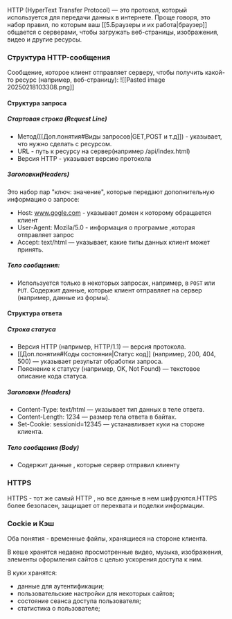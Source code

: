 HTTP (HyperText Transfer Protocol) — это протокол, который используется для передачи данных в интернете. Проще говоря, это набор правил, по которым ваш [[5.Браузеры и их работа|браузер]] общается с серверами, чтобы загружать веб-страницы, изображения, видео и другие ресурсы.
### Структура HTTP-сообщения
Сообщение, которое клиент отправляет серверу, чтобы получить какой-то ресурс (например, веб-страницу):
![[Pasted image 20250218103308.png]]
#### Структура запроса 
##### Стартовая строка (Request Line)
 - Метод([[Доп.понятия#Виды запросов|GET,POST и т.д]]) - указывает, что нужно сделать с ресурсом.
 - URL - путь к ресурсу на сервер(например /api/index.html)
 - Версия HTTP - указывает версию протокола
##### Заголовки(Headers)
Это набор пар "ключ: значение", которые передают дополнительную информацию о запросе:
 - Host: www.gogle.com - указывает домен к которому обращается клиент
 - User-Agent: Mozila/5.0 - информация о программе ,которая отправляет запрос 
 - Accept: text/html — указывает, какие типы данных клиент может принять.
##### Тело сообщения:
 - Используется только в некоторых запросах, например, в `POST` или `PUT`. Содержит данные, которые клиент отправляет на сервер (например, данные из формы).
#### Структура ответа
##### Строка статуса
 - Версия HTTP (например, HTTP/1.1) — версия протокола.
 - [[Доп.понятия#Коды состояния|Статус код]] (например, 200, 404, 500) — указывает результат обработки запроса.
 - Пояснение к статусу (например, OK, Not Found) — текстовое описание кода статуса.
##### Заголовки (Headers)
 - Content-Type: text/html — указывает тип данных в теле ответа.
 - Content-Length: 1234 — размер тела ответа в байтах.
 - Set-Cookie: sessionid=12345 — устанавливает куки на стороне клиента.
##### Тело сообщения (Body)
 - Содержит данные , которые сервер отправил клиенту

### HTTPS
HTTPS - тот же самый HTTP , но все данные в нем шифруются.HTTPS более безопасен, защищает от перехвата и поделки информации.

### Cockie и Кэш
Оба понятия - временные файлы, хранящиеся на стороне клиента.

В кеше хранятся недавно просмотренные видео, музыка, изображения, элементы оформления сайтов с целью ускорения доступа к ним.

В куки хранятся:
- данные для аутентификации;
- пользовательские настройки для некоторых сайтов;
- состояние сеанса доступа пользователя;
- статистика о пользователе;
